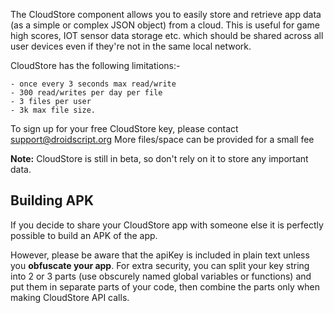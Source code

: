 The CloudStore component allows you to easily store and retrieve app data (as a simple or complex JSON object) from a cloud.
This is useful for game high scores, IOT sensor data storage etc. which should be shared across all user devices even if they're not in the same local network.

<premium>

CloudStore has the following limitations:-

	- once every 3 seconds max read/write
	- 300 read/writes per day per file
	- 3 files per user
	- 3k max file size.

To sign up for your free CloudStore key, please contact [support\@droidscript.org](mailto:support\@droidscript.org)
More files/space can be provided for a small fee

**Note:** CloudStore is still in beta, so don't rely on it to store any important data.

## Building APK

If you decide to share your CloudStore app with someone else it is perfectly possible to build an APK of the app.

However, please be aware that the apiKey is included in plain text unless you **obfuscate
your app**.
For extra security, you can split your key string into 2 or 3 parts (use obscurely
named global variables or functions) and put them in separate parts of your code, then
combine the parts only when making CloudStore API calls.
